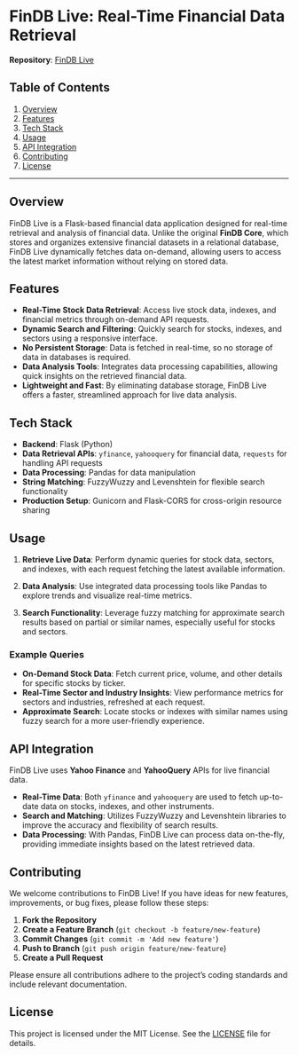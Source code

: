 # FinDB Live: Real-Time Financial Data Retrieval

**Repository**: [FinDB Live](https://github.com/IDES0/Financial-Database-FINDB-Live)

## Table of Contents
1. [Overview](#overview)
2. [Features](#features)
3. [Tech Stack](#tech-stack)
4. [Usage](#usage)
5. [API Integration](#api-integration)
6. [Contributing](#contributing)
7. [License](#license)

---

## Overview
FinDB Live is a Flask-based financial data application designed for real-time retrieval and analysis of financial data. Unlike the original **FinDB Core**, which stores and organizes extensive financial datasets in a relational database, FinDB Live dynamically fetches data on-demand, allowing users to access the latest market information without relying on stored data.

## Features
- **Real-Time Stock Data Retrieval**: Access live stock data, indexes, and financial metrics through on-demand API requests.
- **Dynamic Search and Filtering**: Quickly search for stocks, indexes, and sectors using a responsive interface.
- **No Persistent Storage**: Data is fetched in real-time, so no storage of data in databases is required.
- **Data Analysis Tools**: Integrates data processing capabilities, allowing quick insights on the retrieved financial data.
- **Lightweight and Fast**: By eliminating database storage, FinDB Live offers a faster, streamlined approach for live data analysis.

## Tech Stack
- **Backend**: Flask (Python)
- **Data Retrieval APIs**: `yfinance`, `yahooquery` for financial data, `requests` for handling API requests
- **Data Processing**: Pandas for data manipulation
- **String Matching**: FuzzyWuzzy and Levenshtein for flexible search functionality
- **Production Setup**: Gunicorn and Flask-CORS for cross-origin resource sharing

## Usage

1. **Retrieve Live Data**: Perform dynamic queries for stock data, sectors, and indexes, with each request fetching the latest available information.
   
2. **Data Analysis**: Use integrated data processing tools like Pandas to explore trends and visualize real-time metrics.

3. **Search Functionality**: Leverage fuzzy matching for approximate search results based on partial or similar names, especially useful for stocks and sectors.

### Example Queries
- **On-Demand Stock Data**: Fetch current price, volume, and other details for specific stocks by ticker.
- **Real-Time Sector and Industry Insights**: View performance metrics for sectors and industries, refreshed at each request.
- **Approximate Search**: Locate stocks or indexes with similar names using fuzzy search for a more user-friendly experience.

## API Integration

FinDB Live uses **Yahoo Finance** and **YahooQuery** APIs for live financial data.

- **Real-Time Data**: Both `yfinance` and `yahooquery` are used to fetch up-to-date data on stocks, indexes, and other instruments.
- **Search and Matching**: Utilizes FuzzyWuzzy and Levenshtein libraries to improve the accuracy and flexibility of search results.
- **Data Processing**: With Pandas, FinDB Live can process data on-the-fly, providing immediate insights based on the latest retrieved data.

## Contributing
We welcome contributions to FinDB Live! If you have ideas for new features, improvements, or bug fixes, please follow these steps:

1. **Fork the Repository**
2. **Create a Feature Branch** (`git checkout -b feature/new-feature`)
3. **Commit Changes** (`git commit -m 'Add new feature'`)
4. **Push to Branch** (`git push origin feature/new-feature`)
5. **Create a Pull Request**

Please ensure all contributions adhere to the project’s coding standards and include relevant documentation.

## License
This project is licensed under the MIT License. See the [LICENSE](LICENSE) file for details.
